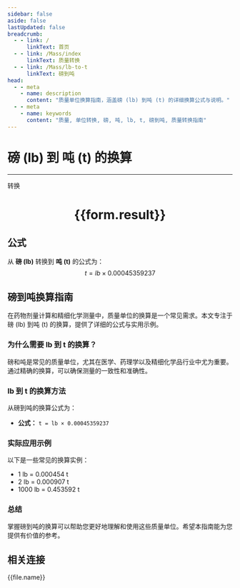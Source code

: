 ```yaml
---
sidebar: false
aside: false
lastUpdated: false
breadcrumb:
  - - link: /
      linkText: 首页
  - - link: /Mass/index
      linkText: 质量转换
  - - link: /Mass/lb-to-t
      linkText: 磅到吨
head:
  - - meta
    - name: description
      content: "质量单位换算指南，涵盖磅 (lb) 到吨 (t) 的详细换算公式与说明。"
  - - meta
    - name: keywords
      content: "质量, 单位转换, 磅, 吨, lb, t, 磅到吨, 质量转换指南"
---
```

# 磅 (lb) 到 吨 (t) 的换算
---
<script setup>
import { onMounted, reactive, inject, ref } from 'vue'
import { NButton, NForm, NFormItem, NInput, NInputNumber, NSelect, NCard, useMessage,NGrid ,NGi } from 'naive-ui'
import { defineClientComponent } from 'vitepress'
import { Mass } from '../../files';

const convert = inject('convert')

const form = reactive({
  number: null,
  result: '',
})

const convertHandler = () => {
  if (form.number !== null && !isNaN(form.number)) {
    const convertedValue = parseFloat(form.number) * 0.00045359237
    form.result = `${form.number}lb = ${convertedValue.toFixed(6)}t`
  } else {
    form.result = '请输入有效的数值。'
  }
}
</script>

<n-form size="large" :model="form">
  <n-form-item label="磅 (lb)">
    <n-input-number v-model:value="form.number" placeholder="输入磅" style="width: 100%" />
  </n-form-item>
  <n-form-item>
    <n-button type="primary" @click="convertHandler" block>转换</n-button>
  </n-form-item>
</n-form>

<n-card  embedded :bordered="false" hoverable>
  <div  style="text-align:center">
    <h1>{{form.result}}</h1>
  </div>
</n-card>

## 公式

从 **磅 (lb)** 转换到 **吨 (t)** 的公式为：
$$ t = lb \times 0.00045359237 $$

## 磅到吨换算指南

在药物剂量计算和精细化学测量中，质量单位的换算是一个常见需求。本文专注于磅 (lb) 到吨 (t) 的换算，提供了详细的公式与实用示例。

### 为什么需要 lb 到 t 的换算？

磅和吨是常见的质量单位，尤其在医学、药理学以及精细化学品行业中尤为重要。通过精确的换算，可以确保测量的一致性和准确性。

### lb 到 t 的换算方法

从磅到吨的换算公式为：

- **公式：** `t = lb × 0.00045359237`

### 实际应用示例

以下是一些常见的换算实例：

- 1 lb = 0.000454 t
- 2 lb = 0.000907 t
- 1000 lb = 0.453592 t

### 总结

掌握磅到吨的换算可以帮助您更好地理解和使用这些质量单位。希望本指南能为您提供有价值的参考。

## 相关连接
<n-grid x-gap="12" :cols="4">
  <n-gi v-for="(file, index) in Mass" :key="index">
    <n-button
      text
      tag="a"
      :href="file.path"
      type="primary"
    >
      {{file.name}}
    </n-button>
  </n-gi>
</n-grid>
